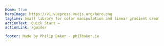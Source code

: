 ```yaml
---
home: true
heroImage: https://v1.vuepress.vuejs.org/hero.png
tagline: Small library for color manipulation and linear gradient creation
actionText: Quick Start →
actionLink: /guide/

footer: Made by Philip Baker - philbaker.io
---
```

